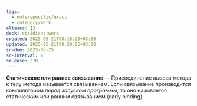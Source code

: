 ```yaml
---
tags:
  - note/specific/exact
  - category/work
aliases: []
deck: obsidian::work
created: 2025-05-21T08:18:20+03:00
updated: 2025-05-21T08:20:05+03:00
sr-due: 2025-05-25
sr-interval: 4
sr-ease: 270
---
```


**Статическое или раннее связывание**
—
Присоединение вызова метода к телу метода называется связыванием. Если связывание производится компилятором *перед запуском программы*, то оно называется статическим или ранним связыванием (early binding).
